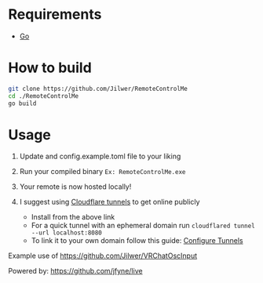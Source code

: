 # Requirements
- [Go](https://go.dev/doc/install)

# How to build
```bash 
git clone https://github.com/Jilwer/RemoteControlMe
cd ./RemoteControlMe
go build
```


# Usage
1. Update and config.example.toml file to your liking
2. Run your compiled binary `Ex: RemoteControlMe.exe`
3. Your remote is now hosted locally!

4. I suggest using [Cloudflare tunnels](https://developers.cloudflare.com/cloudflare-one/connections/connect-networks/downloads/) to get online publicly
   - Install from the above link
   - For a quick tunnel with an ephemeral domain run `cloudflared tunnel --url localhost:8080`
   - To link it to your own domain follow this guide: [Configure Tunnels](https://developers.cloudflare.com/cloudflare-one/connections/connect-networks/configure-tunnels/remote-management/)




Example use of https://github.com/Jilwer/VRChatOscInput

Powered by: https://github.com/jfyne/live
